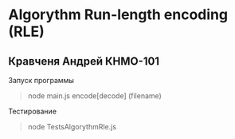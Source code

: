 # Algorythm Run-length encoding (RLE)

## Кравченя Андрей КНМО-101

Запуск программы
> node main.js encode\[decode\] \(filename\)

Тестирование
> node TestsAlgorythmRle.js
